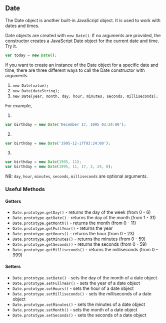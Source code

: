 ## Date

The Date object is another built-in JavaScript object. It is used to work with dates and times.

Date objects are created with `new Date()`. If no arguments are provided, the constructor creates a JavaScript Date object for the current date and time. Try it.

```js
var today = new Date();
```

If you want to create an instance of the Date object for a specific date and time, there are three different ways to call the Date constructor with arguments.
1. `new Date(value);`
2. `new Date(dateString);`
3. `new Date(year, month, day, hour, minutes, seconds, milliseconds);`

For example,

1.
```js
var birthday = new Date('December 17, 1995 03:24:00');
```
2.
```js
var birthday = new Date('1995-12-17T03:24:00');
```
3.
```js
var birthday = new Date(1995, 11);
var birthday = new Date(1995, 11, 17, 3, 24, 0);
```
NB: `day`, `hour`, `minutes`, `seconds`, `milliseconds` are optional arguments.

### Useful Methods
#### Getters
+ `Date.prototype.getDay()` - returns the day of the week (from 0 - 6)
+ `Date.prototype.getDate()` - returns the day of the month (from 1 - 31)
+ `Date.prototype.getMonth()` - returns the month (from 0 - 11)
+ `Date.prototype.getFullYear()` - returns the year
+ `Date.prototype.getHours()` - returns the hour (from 0 - 23)
+ `Date.prototype.getMinutes()` - returns the minutes (from 0 - 59)
+ `Date.prototype.getSeconds()` - returns the seconds (from 0 - 59)
+ `Date.prototype.getMilliseconds()` - returns the milliseconds (from 0 - 999)

#### Setters
+ `Date.prototype.setDate()` - sets the day of the month of a date object
+ `Date.prototype.setFullYear()` - sets the year of a date object
+ `Date.prototype.setHours()` - sets the hour of a date object
+ `Date.prototype.setMilliseconds()` - sets the milliseconds of a date object
+ `Date.prototype.setMinutes()`	- sets the minutes of a date object
+ `Date.prototype.setMonth()` - sets the month of a date object
+ `Date.prototype.setSeconds()` - sets the seconds of a date object
